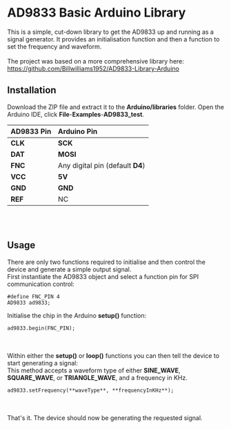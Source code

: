 # AD9833 Basic Arduino Library

This is a simple, cut-down library to get the AD9833 up and running as a signal generator. It provides an initialisation function and then a function to set the frequency and waveform.<br>
<br>
The project was based on a more comprehensive library here:<br>
https://github.com/Billwilliams1952/AD9833-Library-Arduino

## Installation
Download the ZIP file and extract it to the **Arduino/libraries** folder. Open the Arduino IDE, click **File**-**Examples**-**AD9833_test**.

| AD9833 Pin | Arduino Pin |
| :--------- | :---------- |
| **CLK** | **SCK** |
| **DAT** | **MOSI** |
| **FNC** | Any digital pin (default **D4**) |
| **VCC** | **5V** |
| **GND** | **GND** |
| **REF** | NC |
<br><br>
## Usage
There are only two functions required to initialise and then control the device and generate a simple output signal.<br>
First instantiate the AD9833 object and select a function pin for SPI communication control:
```
#define FNC_PIN 4
AD9833 ad9833;
```
Initialise the chip in the Arduino **setup()** function:
```
ad9833.begin(FNC_PIN);
```
<br><br>
Within either the **setup()** or **loop()** functions you can then tell the device to start generating a signal:<br>
This method accepts a waveform type of either **SINE_WAVE**, **SQUARE_WAVE**, or **TRIANGLE_WAVE**, and a frequency in KHz.
```
ad9833.setFrequency(**waveType**, **frequencyInKHz**);
```
<br><br>
That's it. The device should now be generating the requested signal.